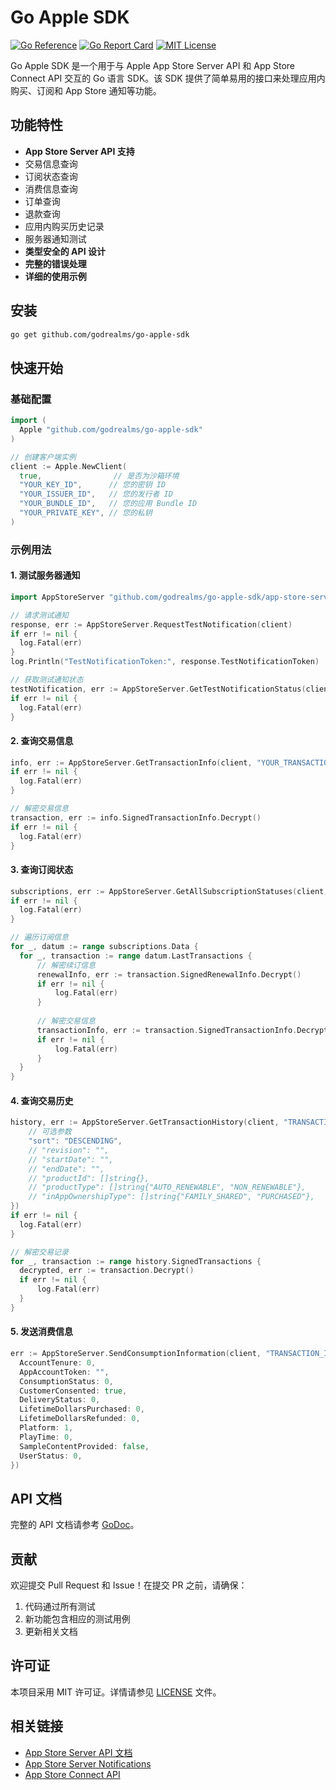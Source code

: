 # Go Apple SDK

[![Go Reference](https://pkg.go.dev/badge/github.com/godrealms/go-apple-sdk.svg)](https://pkg.go.dev/github.com/godrealms/go-apple-sdk)
[![Go Report Card](https://goreportcard.com/badge/github.com/godrealms/go-apple-sdk)](https://goreportcard.com/report/github.com/godrealms/go-apple-sdk)
[![MIT License](https://img.shields.io/badge/license-MIT-blue.svg)](LICENSE)

Go Apple SDK 是一个用于与 Apple App Store Server API 和 App Store Connect API 交互的 Go 语言 SDK。该 SDK 提供了简单易用的接口来处理应用内购买、订阅和 App Store 通知等功能。

## 功能特性

- **App Store Server API 支持**
- 交易信息查询
- 订阅状态查询
- 消费信息查询
- 订单查询
- 退款查询
- 应用内购买历史记录
- 服务器通知测试
- **类型安全的 API 设计**
- **完整的错误处理**
- **详细的使用示例**

## 安装

```bash
go get github.com/godrealms/go-apple-sdk
```

## 快速开始

### 基础配置

```go
import (
  Apple "github.com/godrealms/go-apple-sdk"
)

// 创建客户端实例
client := Apple.NewClient(
  true,                // 是否为沙箱环境
  "YOUR_KEY_ID",      // 您的密钥 ID
  "YOUR_ISSUER_ID",   // 您的发行者 ID
  "YOUR_BUNDLE_ID",   // 您的应用 Bundle ID
  "YOUR_PRIVATE_KEY", // 您的私钥
)
```

### 示例用法

#### 1. 测试服务器通知

```go
import AppStoreServer "github.com/godrealms/go-apple-sdk/app-store-server"

// 请求测试通知
response, err := AppStoreServer.RequestTestNotification(client)
if err != nil {
  log.Fatal(err)
}
log.Println("TestNotificationToken:", response.TestNotificationToken)

// 获取测试通知状态
testNotification, err := AppStoreServer.GetTestNotificationStatus(client, response.TestNotificationToken)
if err != nil {
  log.Fatal(err)
}
```

#### 2. 查询交易信息

```go
info, err := AppStoreServer.GetTransactionInfo(client, "YOUR_TRANSACTION_ID")
if err != nil {
  log.Fatal(err)
}

// 解密交易信息
transaction, err := info.SignedTransactionInfo.Decrypt()
if err != nil {
  log.Fatal(err)
}
```

#### 3. 查询订阅状态

```go
subscriptions, err := AppStoreServer.GetAllSubscriptionStatuses(client, "TRANSACTION_ID")
if err != nil {
  log.Fatal(err)
}

// 遍历订阅信息
for _, datum := range subscriptions.Data {
  for _, transaction := range datum.LastTransactions {
      // 解密续订信息
      renewalInfo, err := transaction.SignedRenewalInfo.Decrypt()
      if err != nil {
          log.Fatal(err)
      }
      
      // 解密交易信息
      transactionInfo, err := transaction.SignedTransactionInfo.Decrypt()
      if err != nil {
          log.Fatal(err)
      }
  }
}
```

#### 4. 查询交易历史

```go
history, err := AppStoreServer.GetTransactionHistory(client, "TRANSACTION_ID", map[string]any{
    // 可选参数 
    "sort": "DESCENDING",
    // "revision": "",
    // "startDate": "",
    // "endDate": "",
    // "productId": []string{},
    // "productType": []string{"AUTO_RENEWABLE", "NON_RENEWABLE"},
    // "inAppOwnershipType": []string{"FAMILY_SHARED", "PURCHASED"},
})
if err != nil {
  log.Fatal(err)
}

// 解密交易记录
for _, transaction := range history.SignedTransactions {
  decrypted, err := transaction.Decrypt()
  if err != nil {
      log.Fatal(err)
  }
}
```

#### 5. 发送消费信息

```go
err := AppStoreServer.SendConsumptionInformation(client, "TRANSACTION_ID", &AppStoreServer.ConsumptionRequest{
  AccountTenure: 0,
  AppAccountToken: "",
  ConsumptionStatus: 0,
  CustomerConsented: true,
  DeliveryStatus: 0,
  LifetimeDollarsPurchased: 0,
  LifetimeDollarsRefunded: 0,
  Platform: 1,
  PlayTime: 0,
  SampleContentProvided: false,
  UserStatus: 0,
})
```

## API 文档

完整的 API 文档请参考 [GoDoc](https://pkg.go.dev/github.com/godrealms/go-apple-sdk)。

## 贡献

欢迎提交 Pull Request 和 Issue！在提交 PR 之前，请确保：

1. 代码通过所有测试
2. 新功能包含相应的测试用例
3. 更新相关文档

## 许可证

本项目采用 MIT 许可证。详情请参见 [LICENSE](LICENSE) 文件。

## 相关链接

- [App Store Server API 文档](https://developer.apple.com/documentation/appstoreserverapi)
- [App Store Server Notifications](https://developer.apple.com/documentation/appstoreservernotifications)
- [App Store Connect API](https://developer.apple.com/documentation/appstoreconnectapi)